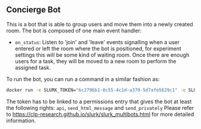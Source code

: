 ## Concierge Bot

This is a bot that is able to group users and move them into a newly created room. The bot is composed of one main event handler:
* `on_status`: Listen to 'join' and 'leave' events signalling when a user entered or left the room where the bot is positioned, for experiment settings this will be some kind of waiting room. Once there are enough users for a task, they will be moved to a new room to perform the assigned task.

To run the bot, you can run a command in a similar fashion as:
```bash
docker run -e SLURK_TOKEN="6c2796b1-0c55-4c1d-a379-5d7afe5629c1" -e SLURK_USER=1 -e SLURK_PORT=5000 --net="host" slurk/concierge-bot
```

The token has to be linked to a permissions entry that gives the bot at least the following rights: `api`, `send_html_message` and `send_privately`
Please refer to <https://clp-research.github.io/slurk/slurk_multibots.html> for more detailed information.
